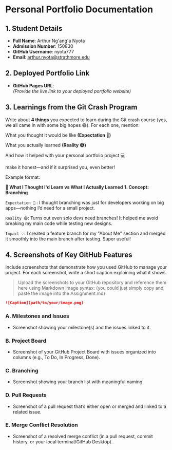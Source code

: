 # Personal Portfolio Documentation

## 1. Student Details

- **Full Name**: Arthur Ng'ang'a Nyota
- **Admission Number**: 150830
- **GitHub Username**: nyota777
- **Email**: arthur.nyota@strathmore.edu

## 2. Deployed Portfolio Link

- **GitHub Pages URL**:  
  _(Provide the live link to your deployed portfolio website)_

## 3. Learnings from the Git Crash Program

Write about **4 things** you expected to learn during the Git crash course (yes, we all came in with some big hopes 😅).
For each one, mention:

What you thought it would be like **(Expectation 👀)**

What you actually learned **(Reality 😅)**

And how it helped with your personal portfolio project 💻

make it honest—and if it surprised you, even better!

Example format:

**🧠 What I Thought I'd Learn vs What I Actually Learned**
**1. Concept: Branching**

`Expectation 👀` : I thought branching was just for developers working on big apps—nothing I’d need for a small project.

`Reality 😅`: Turns out even solo devs need branches! It helped me avoid breaking my main code while testing new designs.

`Impact 💡`: I created a feature branch for my "About Me" section and merged it smoothly into the main branch after testing. Super useful!

## 4. Screenshots of Key GitHub Features

Include screenshots that demonstrate how you used GitHub to manage your project. For each screenshot, write a short caption explaining what it shows.

> Upload the screenshots to your GitHub repository and reference them here using Markdown image syntax:
> (you could just simply copy and paste the image into the Assignment.md)

```markdown
![Caption](path/to/your/image.png)
```

### A. Milestones and Issues

- Screenshot showing your milestone(s) and the issues linked to it.

### B. Project Board

- Screenshot of your GitHub Project Board with issues organized into columns (e.g., To Do, In Progress, Done).

### C. Branching

- Screenshot showing your branch list with meaningful naming.

### D. Pull Requests

- Screenshot of a pull request that’s either open or merged and linked to a related issue.

### E. Merge Conflict Resolution

- Screenshot of a resolved merge conflict (in a pull request, commit history, or your local terminal/GitHub Desktop).
